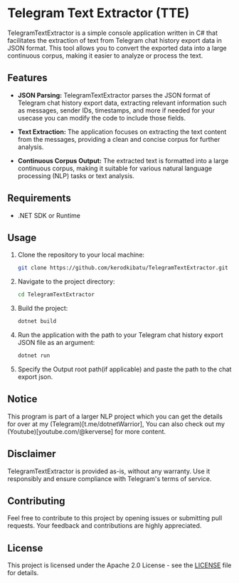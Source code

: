 # Telegram Text Extractor (TTE)

TelegramTextExtractor is a simple console application written in C# that facilitates the extraction of text from Telegram chat history export data in JSON format. This tool allows you to convert the exported data into a large continuous corpus, making it easier to analyze or process the text.

## Features

- **JSON Parsing:** TelegramTextExtractor parses the JSON format of Telegram chat history export data, extracting relevant information such as messages, sender IDs, timestamps, and more if needed for your usecase you can modify the code to include those fields.

- **Text Extraction:** The application focuses on extracting the text content from the messages, providing a clean and concise corpus for further analysis.

- **Continuous Corpus Output:** The extracted text is formatted into a large continuous corpus, making it suitable for various natural language processing (NLP) tasks or text analysis.

## Requirements

- .NET SDK or Runtime

## Usage

1. Clone the repository to your local machine:

    ```bash
    git clone https://github.com/kerodkibatu/TelegramTextExtractor.git
    ```

2. Navigate to the project directory:

    ```bash
    cd TelegramTextExtractor
    ```

3. Build the project:

    ```bash
    dotnet build
    ```

4. Run the application with the path to your Telegram chat history export JSON file as an argument:

    ```bash
    dotnet run
    ```

5. Specify the Output root path(if applicable) and paste the path to the chat export json.

## Notice

This program is part of a larger NLP project which you can get the details for over at my (Telegram)[t.me/dotnetWarrior], You can also check out my (Youtube)[youtube.com/@kerverse] for more content.

## Disclaimer

TelegramTextExtractor is provided as-is, without any warranty. Use it responsibly and ensure compliance with Telegram's terms of service.

## Contributing

Feel free to contribute to this project by opening issues or submitting pull requests. Your feedback and contributions are highly appreciated.

## License

This project is licensed under the Apache 2.0 License - see the [LICENSE](LICENSE.txt) file for details.
